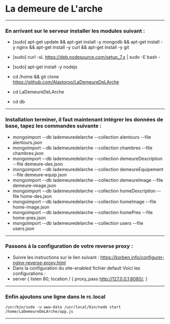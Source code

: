 # La demeure de L'arche

---

### En arrivant sur le serveur installer les modules suivant :
- [sudo] apt-get update && apt-get install -y mongodb && apt-get install -y nginx && apt-get install -y curl && apt-get install -y git
- [sudo] curl -sL https://deb.nodesource.com/setup_7.x | sudo -E bash -
- [sudo] apt-get install -y nodejs

- cd /home  && git clone https://github.com/Alastoroo/LaDemeureDeLArche
- cd LaDemeureDeLArche
- cd db

---

### Installation terminer, il faut maintenant intégrer les données de base, tapez les commandes suivante :
- mongoimport --db lademeuredelarche --collection alentours --file alentours.json
- mongoimport --db lademeuredelarche --collection chambres --file chambres.json
- mongoimport --db lademeuredelarche --collection demeureDescription --file demeure-des.json
- mongoimport --db lademeuredelarche --collection demeureEquipement --file demeure-equip.json
- mongoimport --db lademeuredelarche --collection demeureImage --file demeure-image.json
- mongoimport --db lademeuredelarche --collection homeDescription --file home-des.json
- mongoimport --db lademeuredelarche --collection homeImage --file home-image.json
- mongoimport --db lademeuredelarche --collection homePres --file home-pres.json
- mongoimport --db lademeuredelarche --collection users --file users.json

---

### Passons à la configuration de votre reverse proxy :

- Suivre les instructions sur le lien suivant : https://korben.info/configurer-nginx-reverse-proxy.html
- Dans la configuration du site-enabled   fichier default Voici les configurations : 
- server {
        listen   80;
        location / {
                proxy_pass         http://127.0.0.1:8080/;
        }


---

### Enfin ajoutons une ligne dans le rc.local
    /usr/bin/sudo -u www-data /usr/local/bin/node start /home/LaDemeureDeLArche/app.js

---








